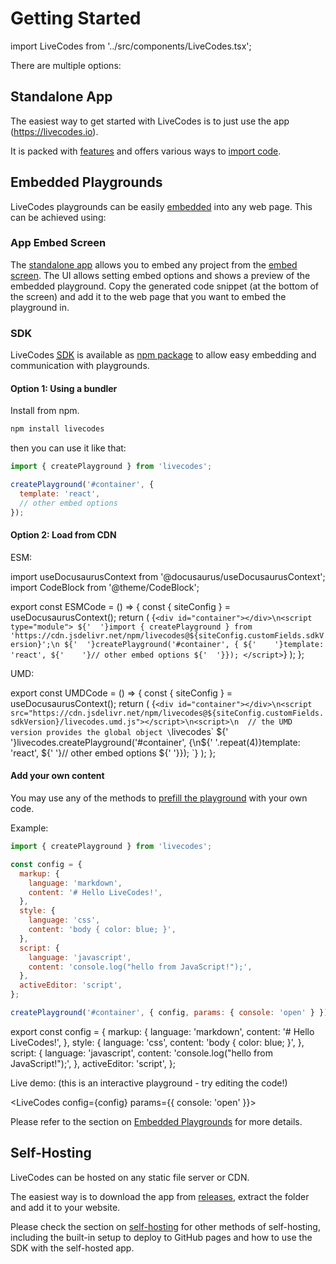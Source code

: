 # Getting Started

import LiveCodes from '../src/components/LiveCodes.tsx';

There are multiple options:

## Standalone App

The easiest way to get started with LiveCodes is to just use the app (https://livecodes.io).

It is packed with [features](./features/index.html.md) and offers various ways to [import code](./features/import.html.md).

## Embedded Playgrounds

LiveCodes playgrounds can be easily [embedded](./features/embeds.html.md) into any web page. This can be achieved using:

### App Embed Screen

The [standalone app](#standalone-app) allows you to embed any project from the [embed screen](./features/embeds.html.md). The UI allows setting embed options and shows a preview of the embedded playground.
Copy the generated code snippet (at the bottom of the screen) and add it to the web page that you want to embed the playground in.

### SDK

LiveCodes [<abbr title="Software Development Kit">SDK</abbr>](./sdk/index.html.md) is available as [npm package](https://www.npmjs.com/package/livecodes) to allow easy embedding and communication with playgrounds.

#### Option 1: Using a bundler

Install from npm.

```bash npm2yarn
npm install livecodes
```

then you can use it like that:

```js title="index.js"
import { createPlayground } from 'livecodes';

createPlayground('#container', {
  template: 'react',
  // other embed options
});
```

#### Option 2: Load from CDN

ESM:

import useDocusaurusContext from '@docusaurus/useDocusaurusContext';
import CodeBlock from '@theme/CodeBlock';

export const ESMCode = () => {
  const { siteConfig } = useDocusaurusContext();
  return (
    <CodeBlock title="index.html" language="html">
      {`<div id="container"></div>\n<script type="module">
${'  '}import { createPlayground } from 'https://cdn.jsdelivr.net/npm/livecodes@${siteConfig.customFields.sdkVersion}';\n
${'  '}createPlayground('#container', {
${'    '}template: 'react',
${'    '}// other embed options
${'  '}});
</script>`}
    </CodeBlock>
  );
};

<ESMCode />

UMD:

export const UMDCode = () => {
  const { siteConfig } = useDocusaurusContext();
  return (
    <CodeBlock title="index.html" language="html">
      {`<div id="container"></div>\n<script src="https://cdn.jsdelivr.net/npm/livecodes@${siteConfig.customFields.sdkVersion}/livecodes.umd.js"></script>\n<script>\n  // the UMD version provides the global object \`livecodes\`
${' '}livecodes.createPlayground('#container', {\n${' '.repeat(4)}template: 'react',
${'    '}// other embed options
${' '}});
</script>
`}
    </CodeBlock>
  );
};

<UMDCode />

#### Add your own content

You may use any of the methods to [prefill the playground](./features/code-prefill.html.md) with your own code.

Example:

```js title="index.js"
import { createPlayground } from 'livecodes';

const config = {
  markup: {
    language: 'markdown',
    content: '# Hello LiveCodes!',
  },
  style: {
    language: 'css',
    content: 'body { color: blue; }',
  },
  script: {
    language: 'javascript',
    content: 'console.log("hello from JavaScript!");',
  },
  activeEditor: 'script',
};

createPlayground('#container', { config, params: { console: 'open' } });
```

export const config = {
  markup: {
    language: 'markdown',
    content: '# Hello LiveCodes!',
  },
  style: {
    language: 'css',
    content: 'body { color: blue; }',
  },
  script: {
    language: 'javascript',
    content: 'console.log("hello from JavaScript!");',
  },
  activeEditor: 'script',
};

Live demo:
(this is an interactive playground - try editing the code!)

<LiveCodes config={config} params={{ console: 'open' }}></LiveCodes>

Please refer to the section on [Embedded Playgrounds](./features/embeds.html.md) for more details.

## Self-Hosting

LiveCodes can be hosted on any static file server or CDN.

The easiest way is to download the app from [releases](https://github.com/live-codes/livecodes/releases), extract the folder and add it to your website.

Please check the section on [self-hosting](./features/self-hosting.html.md) for other methods of self-hosting, including the built-in setup to deploy to GitHub pages and how to use the SDK with the self-hosted app.